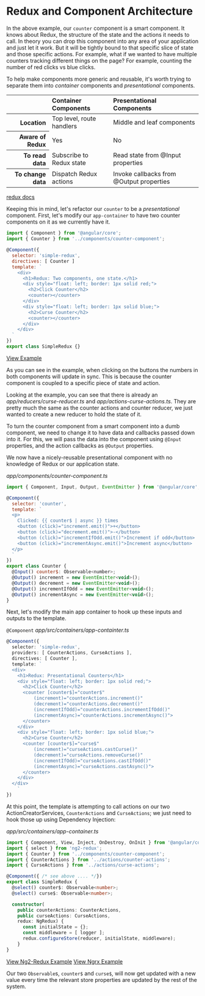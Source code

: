 # Redux and Component Architecture

In the above example, our `counter` component is a smart component. 
It knows about Redux, the structure of the state and the actions it needs to call. 
In theory you can drop this component into any area of your application and just let it work. 
But it will be tightly bound to that specific slice of state and those specific actions. 
For example, what if we wanted to have multiple counters tracking different things on the page? 
For example, counting the number of red clicks vs blue clicks.

To help make components more generic and reusable, it's worth trying to separate
them into _container_ components and _presentational_ components.

<table>
    <thead>
        <tr>
            <th></th>
            <th scope="col" style="text-align:left">Container Components</th>
            <th scope="col" style="text-align:left">Presentational Components</th>
        </tr>
    </thead>
    <tbody>
        <tr>
          <th scope="row" style="text-align:right">Location</th>
          <td>Top level, route handlers</td>
          <td>Middle and leaf components</td>
        </tr>
        <tr>
          <th scope="row" style="text-align:right">Aware of Redux</th>
          <td>Yes</th>
          <td>No</th>
        </tr>
        <tr>
          <th scope="row" style="text-align:right">To read data</th>
          <td>Subscribe to Redux state</td>
          <td>Read state from @Input properties</td>
        </tr>
        <tr>
          <th scope="row" style="text-align:right">To change data</th>
          <td>Dispatch Redux actions</td>
          <td>Invoke callbacks from @Output properties</td>
        </tr>
    </tbody>
</table>

[redux docs](http://redux.js.org/docs/basics/UsageWithReact.html)

 Keeping this in mind, let's refactor our `counter` to be a _presentational_
 component.  First, let's modify our `app-container` to have two counter
 components on it as we currently have it.

```javascript
import { Component } from '@angular/core';
import { Counter } from '../components/counter-component';

@Component({
  selector: 'simple-redux',
  directives: [ Counter ]
  template: `
    <div>
      <h1>Redux: Two components, one state.</h1>
      <div style="float: left; border: 1px solid red;">
        <h2>Click Counter</h2>
        <counter></counter>
      </div>
      <div style="float: left; border: 1px solid blue;">
        <h2>Curse Counter</h2>
        <counter></counter>
      </div>
    </div>
  `
})
export class SimpleRedux {}
```
[View Example](https://plnkr.co/edit/VNNeYwHjucdlMIIA92US?p=preview)

As you can see in the example, when clicking on the buttons the numbers in both components will update in sync. 
This is because the counter component is coupled to a specific piece of state and action.

Looking at the example, you can see that there is already an _app/reducers/curse-reducer.ts_ and _app/actions-curse-actions.ts_. 
They are pretty much the same as the counter actions and counter reducer, 
we just wanted to create a new reducer to hold the state of it.

To turn the counter component from a smart component into a dumb component, 
we need to change it to have data and callbacks passed down into it. 
For this, we will pass the data into the component using `@Input` properties, 
and the action callbacks as `@Output` properties.

We now have a nicely-reusable presentational component with no knowledge of
Redux or our application state.

_app/components/counter-component.ts_
```javascript
import { Component, Input, Output, EventEmitter } from '@angular/core';

@Component({
  selector: 'counter',
  template: `
  <p>
    Clicked: {{ counter$ | async }} times
    <button (click)="increment.emit()">+</button>
    <button (click)="decrement.emit()">-</button>
    <button (click)="incrementIfOdd.emit()">Increment if odd</button>
    <button (click)="incrementAsync.emit()">Increment async</button>
  </p>
  `
})
export class Counter {
  @Input() counter$: Observable<number>;
  @Output() increment = new EventEmitter<void>();
  @Output() decrement = new EventEmitter<void>();
  @Output() incrementIfOdd = new EventEmitter<void>();
  @Output() incrementAsync = new EventEmitter<void>();
}
```

Next, let's modify the main app container to hook up these inputs and outputs
to the template.

`@Component`
_app/src/containers/app-containter.ts_
```typescript
@Component({
  selector: 'simple-redux',
  providers: [ CounterActions, CurseActions ],
  directives: [ Counter ],
  template: `
  <div>
    <h1>Redux: Presentational Counters</h1>
    <div style="float: left; border: 1px solid red;">
      <h2>Click Counter</h2>
      <counter [counter$]="counter$"
          (increment)="counterActions.increment()"
          (decrement)="counterActions.decrement()"
          (incrementIfOdd)="counterActions.incrementIfOdd()"
          (incrementAsync)="counterActions.incrementAsync()">
      </counter>
    </div>
    <div style="float: left; border: 1px solid blue;">
      <h2>Curse Counter</h2>
      <counter [counter$]="curse$"
          (increment)="curseActions.castCurse()"
          (decrement)="curseActions.removeCurse()"
          (incrementIfOdd)="curseActions.castIfOdd()"
          (incrementAsync)="curseActions.castAsync()">
      </counter>
    </div>
  </div>
	`
})
```

At this point, the template is attempting to call actions on our two
ActionCreatorServices, `CounterActions` and `CurseActions`; we just need to hook
those up using Dependency Injection:

_app/src/containers/app-container.ts_
```typescript
import { Component, View, Inject, OnDestroy, OnInit } from '@angular/core';
import { select } from 'ng2-redux';
import { Counter } from '../components/counter-component';
import { CounterActions } from '../actions/counter-actions';
import { CurseActions } from '../actions/curse-actions';

@Component({ /* see above .... */})
export class SimpleRedux {
  @select() counter$: Observable<number>;
  @select() curse$: Observable<number>;

  constructor(
    public counterActions: CounterActions,
    public curseActions: CurseActions,
    redux: NgRedux) {
      const initialState = {};
      const middleware = [ logger ];
      redux.configureStore(reducer, initialState, middleware);
    }
}
```
[View Ng2-Redux Example](https://plnkr.co/edit/m910XrXyFrUty2nXUJ1q?p=preview)
[View Ngrx Example](https://plnkr.co/edit/9Lbp8af5milKGuOIXlB8?p=preview)

Our two `Observable`s, `counter$` and `curse$`, will now get updated with a new
value every time the relevant store properties are updated by the rest of the
system.

